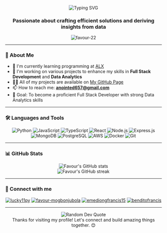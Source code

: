 <div align="center">
  <img src="https://readme-typing-svg.herokuapp.com?font=Fira+Code&size=30&duration=3000&pause=1000&color=2E9EFF&center=true&vCenter=true&width=435&lines=Hi+%F0%9F%91%8B%2C+I'm+FAVOUR;Full+Stack+Developer;Data+Analytics+Enthusiast;Software+Engineer+in+Training" alt="Typing SVG" />
</div>

<h3 align="center">Passionate about crafting efficient solutions and deriving insights from data</h3>

<p align="center">
  <img src="https://komarev.com/ghpvc/?username=favour-22&label=Profile%20views&color=0e75b6&style=flat" alt="favour-22" />
</p>

---

### 🚀 About Me

- 🔭 I'm currently learning programming at [ALX](https://www.alxafrica.com/)
- 🌱 I'm working on various projects to enhance my skills in **Full Stack Development** and **Data Analytics**
- 👨‍💻 All of my projects are available on [My GitHub Page](https://github.com/favour-22/)
- 📫 How to reach me: **anointed657@gmail.com**
- 🎯 Goal: To become a proficient Full Stack Developer with strong Data Analytics skills

---

### 🛠 Languages and Tools

<p align="center">
  <img src="https://img.shields.io/badge/Python-3776AB?style=for-the-badge&logo=python&logoColor=white" alt="Python" />
  <img src="https://img.shields.io/badge/JavaScript-F7DF1E?style=for-the-badge&logo=javascript&logoColor=black" alt="JavaScript" />
  <img src="https://img.shields.io/badge/TypeScript-007ACC?style=for-the-badge&logo=typescript&logoColor=white" alt="TypeScript" />
  <img src="https://img.shields.io/badge/React-20232A?style=for-the-badge&logo=react&logoColor=61DAFB" alt="React" />
  <img src="https://img.shields.io/badge/Node.js-43853D?style=for-the-badge&logo=node.js&logoColor=white" alt="Node.js" />
  <img src="https://img.shields.io/badge/Express.js-404D59?style=for-the-badge" alt="Express.js" />
  <img src="https://img.shields.io/badge/MongoDB-4EA94B?style=for-the-badge&logo=mongodb&logoColor=white" alt="MongoDB" />
  <img src="https://img.shields.io/badge/PostgreSQL-316192?style=for-the-badge&logo=postgresql&logoColor=white" alt="PostgreSQL" />
  <img src="https://img.shields.io/badge/Amazon_AWS-232F3E?style=for-the-badge&logo=amazon-aws&logoColor=white" alt="AWS" />
  <img src="https://img.shields.io/badge/Docker-2496ED?style=for-the-badge&logo=docker&logoColor=white" alt="Docker" />
  <img src="https://img.shields.io/badge/Git-F05032?style=for-the-badge&logo=git&logoColor=white" alt="Git" />
</p>

---

### 📊 GitHub Stats

<div align="center">
  <img src="https://github-readme-stats.vercel.app/api?username=favour-22&show_icons=true&theme=radical" alt="Favour's GitHub stats" />
</div>

<div align="center">
  <img src="https://github-readme-streak-stats.herokuapp.com/?user=favour-22&theme=radical" alt="Favour's GitHub streak" />
</div>

---

### 🤝 Connect with me

<p align="center">
  <a href="https://twitter.com/lucky11py" target="blank"><img align="center" src="https://img.shields.io/badge/Twitter-1DA1F2?style=for-the-badge&logo=twitter&logoColor=white" alt="lucky11py" /></a>
  <a href="https://linkedin.com/in/favourmogbonjubola" target="blank"><img align="center" src="https://img.shields.io/badge/LinkedIn-0077B5?style=for-the-badge&logo=linkedin&logoColor=white" alt="favour-mogbonjubola" /></a>
  <a href="https://fb.com/favour mogbonjubola" target="blank"><img align="center" src="https://img.shields.io/badge/Facebook-1877F2?style=for-the-badge&logo=facebook&logoColor=white" alt="emediongfrancis15" /></a>
  <a href="https://instagram.com/benditofrancis" target="blank"><img align="center" src="https://img.shields.io/badge/Instagram-E4405F?style=for-the-badge&logo=instagram&logoColor=white" alt="benditofrancis" /></a>
</p>

---

<div align="center">
  <img src="https://quotes-github-readme.vercel.app/api?type=horizontal&theme=radical" alt="Random Dev Quote" />
</div>

<div align="center">
  Thanks for visiting my profile! Let's connect and build amazing things together. 😊
</div>

